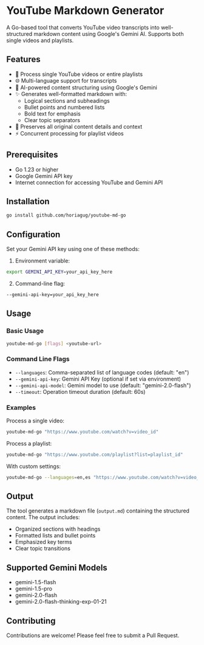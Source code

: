 # YouTube Markdown Generator

A Go-based tool that converts YouTube video transcripts into well-structured markdown content using Google's Gemini AI. Supports both single videos and playlists.

## Features

- 🎥 Process single YouTube videos or entire playlists
- 🌐 Multi-language support for transcripts
- 🤖 AI-powered content structuring using Google's Gemini
- ✨ Generates well-formatted markdown with:
  - Logical sections and subheadings
  - Bullet points and numbered lists
  - Bold text for emphasis
  - Clear topic separators
- 📝 Preserves all original content details and context
- ⚡ Concurrent processing for playlist videos

## Prerequisites

- Go 1.23 or higher
- Google Gemini API key
- Internet connection for accessing YouTube and Gemini API

## Installation

```bash
go install github.com/horiagug/youtube-md-go
```

## Configuration

Set your Gemini API key using one of these methods:

1. Environment variable:
```bash
export GEMINI_API_KEY=your_api_key_here
```

2. Command-line flag:
```bash
--gemini-api-key=your_api_key_here
```

## Usage

### Basic Usage

```bash
youtube-md-go [flags] <youtube-url>
```

### Command Line Flags

- `--languages`: Comma-separated list of language codes (default: "en")
- `--gemini-api-key`: Gemini API Key (optional if set via environment)
- `--gemini-api-model`: Gemini model to use (default: "gemini-2.0-flash")
- `--timeout`: Operation timeout duration (default: 60s)

### Examples

Process a single video:
```bash
youtube-md-go "https://www.youtube.com/watch?v=video_id"
```

Process a playlist:
```bash
youtube-md-go "https://www.youtube.com/playlist?list=playlist_id"
```

With custom settings:
```bash
youtube-md-go --languages=en,es "https://www.youtube.com/watch?v=video_id"
```

## Output

The tool generates a markdown file (`output.md`) containing the structured content. The output includes:
- Organized sections with headings
- Formatted lists and bullet points
- Emphasized key terms
- Clear topic transitions

## Supported Gemini Models

- gemini-1.5-flash
- gemini-1.5-pro
- gemini-2.0-flash
- gemini-2.0-flash-thinking-exp-01-21


## Contributing

Contributions are welcome! Please feel free to submit a Pull Request.
